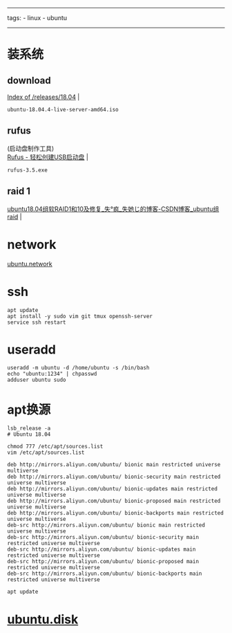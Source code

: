 
---

tags:
    - linux
    - ubuntu

---




# 装系统

## download  
<a href="http://old-releases.ubuntu.com/releases/18.04/" target="_blank">Index of /releases/18.04</a>  |  <br>    
```
ubuntu-18.04.4-live-server-amd64.iso  
```

## rufus 
(启动盘制作工具)  
<a href="https://rufus.ie/zh/" target="_blank">Rufus - 轻松创建USB启动盘</a>  |  <br>    
```
rufus-3.5.exe  
```

## raid 1  
<a href="https://blog.csdn.net/qq_44673299/article/details/113771436?utm_medium=distribute.pc_relevant.none-task-blog-2~default~baidujs_baidulandingword~default-4.fixedcolumn&spm=1001.2101.3001.4242.3" target="_blank">ubuntu18.04组软RAID1和10及修复_失°疯_失她じ的博客-CSDN博客_ubuntu组raid</a>  |  <br>    



# network
[ubuntu.network](https://cyd1310997.github.io/2022/01/01/ubuntu.network#ubuntu.network)



# ssh    
```  
apt update  
apt install -y sudo vim git tmux openssh-server  
service ssh restart  
```  

# useradd    
```  
useradd -m ubuntu -d /home/ubuntu -s /bin/bash  
echo "ubuntu:1234" | chpasswd  
adduser ubuntu sudo  
```  

# apt换源    
```  
lsb_release -a
# Ubuntu 18.04

chmod 777 /etc/apt/sources.list  
vim /etc/apt/sources.list  

deb http://mirrors.aliyun.com/ubuntu/ bionic main restricted universe multiverse  
deb http://mirrors.aliyun.com/ubuntu/ bionic-security main restricted universe multiverse  
deb http://mirrors.aliyun.com/ubuntu/ bionic-updates main restricted universe multiverse  
deb http://mirrors.aliyun.com/ubuntu/ bionic-proposed main restricted universe multiverse  
deb http://mirrors.aliyun.com/ubuntu/ bionic-backports main restricted universe multiverse  
deb-src http://mirrors.aliyun.com/ubuntu/ bionic main restricted universe multiverse  
deb-src http://mirrors.aliyun.com/ubuntu/ bionic-security main restricted universe multiverse  
deb-src http://mirrors.aliyun.com/ubuntu/ bionic-updates main restricted universe multiverse  
deb-src http://mirrors.aliyun.com/ubuntu/ bionic-proposed main restricted universe multiverse  
deb-src http://mirrors.aliyun.com/ubuntu/ bionic-backports main restricted universe multiverse  

apt update  
```  


# [ubuntu.disk](https://cyd1310997.github.io/2022/01/01/ubuntu.disk#ubuntu.disk)


